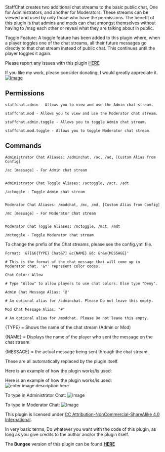 StaffChat creates two additional chat streams to the basic public chat, One for Administrators, and another for Moderators. These streams can be viewed and used by only those who have the permissions. The benefit of this plugin is that admins and mods can chat amongst themselves without having to /msg each other or reveal what they are talking about in public.

Toggle Feature: A toggle feature has been added to this plugin where, when a player toggles one of the chat streams, all their future messages go directly to that chat stream instead of public chat. This continues until the player toggles it again.

Please report any issues with this plugin [HERE](https://github.com/vik1395/StaffChat-Minecraft/issues)

If you like my work, please consider donating, I would greatly appreciate it. [![Image](https://www.paypalobjects.com/en_US/i/btn/btn_donate_LG.gif)](https://www.paypal.com/cgi-bin/webscr?cmd=_donations&business=vik1395lp%40gmail%2ecom&lc=US&item_name=Spigot%20Plugins&item_number=LegitPlay%2enet%20Plugin%20Dev&no_note=0&currency_code=USD&bn=PP%2dDonationsBF%3abtn_donateCC_LG%2egif%3aNonHostedGuest)

**Permissions**
-------------
    staffchat.admin - Allows you to view and use the Admin chat stream.
    
    staffchat.mod - Allows you to view and use the Moderator chat stream.
    
    staffchat.admin.toggle - Allows you to toggle Admin chat stream.
    
    staffchat.mod.toggle - Allows you to toggle Moderator chat stream.

**Commands**
-------------
    Administrator Chat Aliases: /adminchat, /ac, /ad, [Custom Alias from Config]
    
    /ac [message] - For Admin chat stream
    
    
    Administrator Chat Toggle Aliases: /actoggle, /act, /adt
    
    /actoggle - Toggle Admin chat stream
    
    
    Moderator Chat Aliases: /modchat, /mc, /md, [Custom Alias from Config]
    
    /mc [message] - For Moderator chat stream
    
    
	Moderator Chat Toggle Aliases: /mctoggle, /mct, /mdt
    
    /mctoggle - Toggle Moderator chat stream

To change the prefix of the Chat streams, please see the config.yml file.

    Format: '&7[&6{TYPE} Chat&7] &c{NAME} &6: &r&e{MESSAGE}'
    
    # This is the format of the chat message that will come up in Moderator chat. '&*' represent color codes.
    
    Chat Color: Allow
    
    # Type "Allow" to allow players to use chat colors. Else type "Deny".
    
    Admin Chat Message Alias: '@'
    
    # An optional alias for /adminchat. Please Do not leave this empty.
    
    Mod Chat Message Alias: '#'
    
    # An optional alias for /modchat. Please Do not leave this empty.

{TYPE} = Shows the name of the chat stream (Admin or Mod)

{NAME} = Displays the name of the player who sent the message on the chat stream.

{MESSAGE} = the actual message being sent through the chat stream.

These are all automatically replaced by the plugin itself.

Here is an example of how the plugin works/is used:

Here is an example of how the plugin works/is used:
![enter image description here](http://i.imgur.com/0KrDRiC.jpg?1)

To type in Administrator Chat: ![Image](http://i.imgur.com/Lu3QUMj.jpg?1)

To type in Moderator Chat: ![Image](http://i.imgur.com/TSiRQ0Z.jpg?1)

This plugin is licensed under [CC Attribution-NonCommercial-ShareAlike 4.0 International](http://creativecommons.org/licenses/by-nc-sa/4.0/deed.en_US). 

In very basic terms, Do whatever you want with the code of this plugin, as long as you give credits to the author and/or the plugin itself.

The **Bungee** version of this plugin can be found **[HERE](http://www.spigotmc.org/resources/staffchatbungee.376/)**
